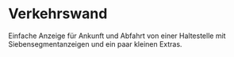 # Verkehrswand
Einfache Anzeige für Ankunft und Abfahrt von einer Haltestelle mit Siebensegmentanzeigen und ein paar kleinen Extras.
